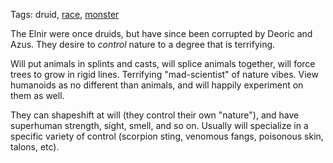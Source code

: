 Tags: druid, [race](Races), [monster](Monsters)

The Elnir were once druids, but have since been corrupted by Deoric and Azus. They desire to *control* nature to a degree that is terrifying. 

Will put animals in splints and casts, will splice animals together, will force trees to grow in rigid lines. Terrifying "mad-scientist" of nature vibes. View humanoids as no different than animals, and will happily experiment on them as well.

They can shapeshift at will (they control their own "nature"), and have superhuman strength, sight, smell, and so on. Usually will specialize in a specific variety of control (scorpion sting, venomous fangs, poisonous skin, talons, etc).